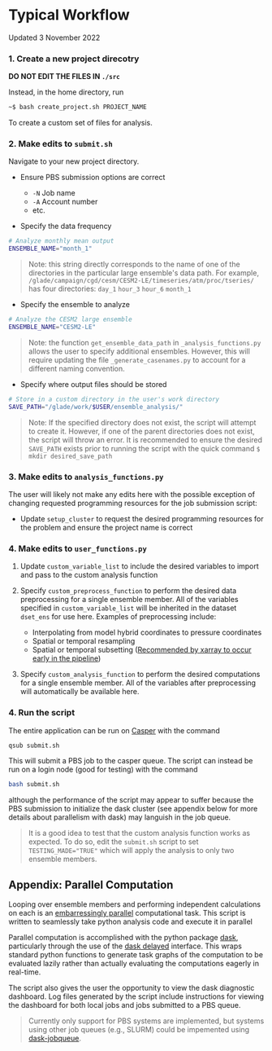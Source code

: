 # Typical Workflow

Updated 3 November 2022

### 1. Create a new project direcotry

**DO NOT EDIT THE FILES IN `./src`**

Instead, in the home directory, run 

```bash
~$ bash create_project.sh PROJECT_NAME
```

To create a custom set of files for analysis.

### 2. Make edits to `submit.sh`

Navigate to your new project directory.

* Ensure PBS submission options are correct
    * `-N` Job name
    * `-A` Account number
    * etc.

* Specify the data frequency

```bash
# Analyze monthly mean output
ENSEMBLE_NAME="month_1"
```

> Note: this string directly corresponds to the name of one of the directories in the particular large ensemble's data path. For example, `/glade/campaign/cgd/cesm/CESM2-LE/timeseries/atm/proc/tseries/` has four directories: `day_1`  `hour_3`  `hour_6`  `month_1`

* Specify the ensemble to analyze

```bash
# Analyze the CESM2 large ensemble
ENSEMBLE_NAME="CESM2-LE"
```

> Note: the function `get_ensemble_data_path` in `_analysis_functions.py` allows the user to specify additional ensembles. However, this will require updating the file `_generate_casenames.py` to account for a different naming convention.

* Specify where output files should be stored

```bash
# Store in a custom directory in the user's work directory
SAVE_PATH="/glade/work/$USER/ensemble_analysis/"
```

> Note: If the specified directory does not exist, the script will attempt to create it. However, if one of the parent directories does not exist, the script will throw an error. It is recommended to ensure the desired `SAVE_PATH` exists prior to running the script with the quick command `$ mkdir desired_save_path`

### 3. Make edits to `analysis_functions.py`

The user will likely not make any edits here with the possible exception of changing requested programming resources for the job submission script:

* Update `setup_cluster` to request the desired programming resources for the problem and ensure the project name is correct

### 4. Make edits to `user_functions.py`

1. Update `custom_variable_list` to include the desired variables to import and pass to the custom analysis function

2. Specify `custom_preprocess_function` to perform the desired data preprocessing for a single ensemble member. All of the variables specified in `custom_variable_list` will be inherited in the dataset `dset_ens` for use here. Examples of preprocessing include:
    * Interpolating from model hybrid coordinates to pressure coordinates
    * Spatial or temporal resampling
    * Spatial or temporal subsetting ([Recommended by xarray to occur early in the pipeline](https://docs.xarray.dev/en/stable/user-guide/dask.html#optimization-tips))


3. Specify `custom_analysis_function` to perform the desired computations for a single ensemble member. All of the variables after preprocessing will automatically be available here.

### 4. Run the script

The entire application can be run on [Casper](https://arc.ucar.edu/knowledge_base/70549550) with the command

```bash
qsub submit.sh
```

This will submit a PBS job to the casper queue. The script can instead be run on a login node (good for testing) with the command

```bash
bash submit.sh
```

although the performance of the script may appear to suffer because the PBS submission to initialize the dask cluster (see appendix below for more details about parallelism with dask) may languish in the job queue.

> It is a good idea to test that the custom analysis function works as expected. To do so, edit the `submit.sh` script to set `TESTING_MADE="TRUE"` which will apply the analysis to only two ensemble members.

## Appendix: Parallel Computation

Looping over ensemble members and performing independent calculations on each is an [embarressingly parallel](https://en.wikipedia.org/wiki/Embarrassingly_parallel) computational task. This script is written to seamlessly take python analysis code and execute it in parallel

Parallel computation is accomplished with the python package [dask](https://docs.dask.org/en/stable/), particularly through the use of the [dask delayed](https://docs.dask.org/en/stable/delayed.html) interface. This wraps standard python functions to generate task graphs of the computation to be evaluated lazily rather than actually evaluating the computations eagerly in real-time.

The script also gives the user the opportunity to view the dask diagnostic dashboard. Log files generated by the script include instructions for viewing the dashboard for both local jobs and jobs submitted to a PBS queue.

> Currently only support for PBS systems are implemented, but systems using other job queues (e.g., SLURM) could be impemented using [dask-jobqueue](https://jobqueue.dask.org/en/latest/).
